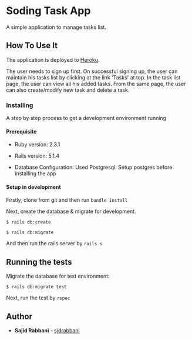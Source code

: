 # Soding Task App

A simple application to manage tasks list.


## How To Use It

The application is deployed to [Heroku](https://shrouded-tor-71866.herokuapp.com/).

The user needs to sign up first. On successful signing up, the user can maintain his tasks list by clicking at the link 'Tasks' at top. In the task list page, the user can view all his added tasks. From the same page, the user can also create/modify new task and delete a task.


### Installing

A step by step process to get a development environment running

#### Prerequisite

* Ruby version: 2.3.1

* Rails version: 5.1.4

* Database Configuration: Used Postgresql. Setup postgres before installing the app


#### Setup in development

Firstly, clone from git and then run ``bundle install``

Next, create the database & migrate for development.

```
$ rails db:create
```

```
$ rails db:migrate
```

And then run the rails server by ``rails s``


## Running the tests

Migrate the database for test environment:

```
$ rails db:migrate test
```

Next, run the test by ``rspec``


## Author

* **Sajid Rabbani** - [sjdrabbani](https://github.com/sjdrabbani)


